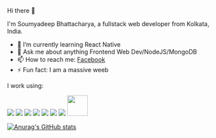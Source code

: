  Hi there 👋
 
 I'm Soumyadeep Bhattacharya, a fullstack web developer from Kolkata, India.

- 🌱 I’m currently learning React Native
- 💬 Ask me about anything Frontend Web Dev/NodeJS/MongoDB
- 📫 How to reach me: <a href="https://www.facebook.com/soumyadeep.bhattacharya.167">Facebook</a>
- ⚡ Fun fact: I am a massive weeb

I work using:
<div>
 <img src="https://user-images.githubusercontent.com/43139047/88949223-95f28f00-d2b0-11ea-8547-f3b5dba3bc16.png">
<img src="https://user-images.githubusercontent.com/43139047/88949298-ad317c80-d2b0-11ea-9ae3-231f830529d3.png">
<img src="https://user-images.githubusercontent.com/43139047/88949341-bb7f9880-d2b0-11ea-8a95-62374b890458.png">
<img src="https://user-images.githubusercontent.com/43139047/88949382-c76b5a80-d2b0-11ea-99c5-dc1723044349.png">
<img src="https://user-images.githubusercontent.com/43139047/88949406-d18d5900-d2b0-11ea-8698-743191bcf82d.png">
<img src="https://user-images.githubusercontent.com/43139047/88949435-d94cfd80-d2b0-11ea-99df-1d687279907b.png">
<img src="https://user-images.githubusercontent.com/43139047/88949470-e669ec80-d2b0-11ea-8f8f-3620c8924bb4.png">
<img width="48" src="https://user-images.githubusercontent.com/43139047/95042770-86505600-06f8-11eb-9106-45723fb5d2da.png">
</div>

[![Anurag's GitHub stats](https://github-readme-stats.vercel.app/api?username=SBhattacharya45&show_icons=true&theme=cobalt)](https://github.com/anuraghazra/github-readme-stats)
